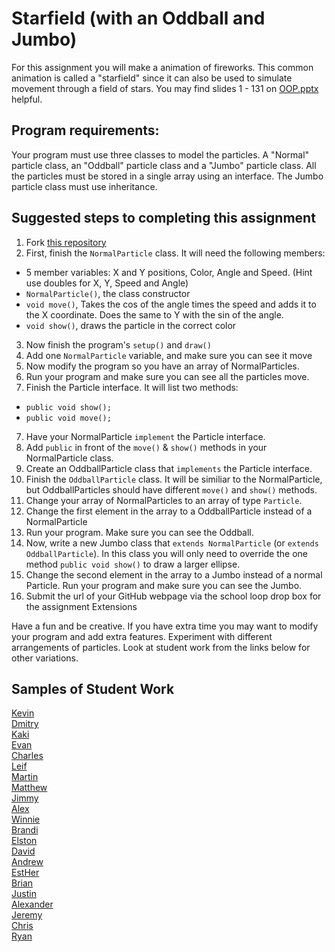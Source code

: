 Starfield (with an Oddball and Jumbo)
=========================
For this assignment you will make a animation of fireworks. This common animation is called a "starfield" since it can also be used to simulate movement through a field of stars. You may find slides 1 - 131 on <a href="https://drive.google.com/open?id=0Bz2ZkT6qWPYTN3NOQkh1eGR4Wmc">OOP.pptx</a> helpful.
 
Program requirements:
---------------------
Your program must use three classes to model the particles. A "Normal" particle class, an "Oddball" particle class and a "Jumbo" particle class. All the particles must be stored in a single array using an interface. The Jumbo particle class must use inheritance.

Suggested steps to completing this assignment
-----------------------------------
1. Fork [this repository](https://github.com/APCSLowell/Starfield)  
2. First, finish the `NormalParticle` class. It will need the following members:
  * 5 member variables: X and Y positions, Color, Angle and Speed. (Hint use doubles for X, Y, Speed and Angle)
  * `NormalParticle()`, the class constructor
  * `void move()`, Takes the cos of the angle times the speed and adds it to the X coordinate. Does the same to Y with the sin of the angle.
  * `void show()`, draws the particle in the correct color
3. Now finish the program's `setup()` and `draw()`
4. Add one `NormalParticle` variable, and make sure you can see it move
5. Now modify the program so you have an array of NormalParticles.
6. Run your program and make sure you can see all the particles move.
6. Finish the Particle interface. It will list two methods:
  * `public void show();`
  * `public void move();`
7. Have your NormalParticle `implement` the Particle interface.
8. Add `public` in front of the `move()` & `show()` methods in your NormalParticle class.
9. Create an OddballParticle class that `implements` the Particle interface.
10. Finish the `OddballParticle` class. It will be similiar to the NormalParticle, but OddballParticles should have different `move()` and `show()` methods.
11. Change your array of NormalParticles to an array of type `Particle`.
12. Change the first element in the array to a OddballParticle instead of a NormalParticle
13. Run your program. Make sure you can see the Oddball.
13. Now, write a new Jumbo class that `extends NormalParticle` (or `extends OddballParticle`). In this class you will only need to override the one method `public void show()` to draw a larger ellipse. 
14. Change the second element in the array to a Jumbo instead of a normal Particle. Run your program and make sure you can see the Jumbo.
15. Submit the url of your GitHub webpage via the school loop drop box for the assignment
Extensions  

Have a fun and be creative. If you have extra time you may want to modify your program and add extra features. Experiment with different arrangements of particles. Look at student work from the links below for other variations.

Samples of Student Work
-----------------------
[Kevin](http://oohklim.github.io/Starfield/)  
[Dmitry](http://dkuliaev.github.io/Starfield/)  
[Kaki](http://kaki123.github.io/Starfield/)  
[Evan](http://evhuang.github.io/Starfield/)  
[Charles](https://github.com/APCSLowell/Starfield)  
[Leif](http://leifmorgan.github.io/Starfield/)  
[Martin](http://marrtinj.github.io/Starfield/)  
[Matthew](http://yeahmatts.github.io/Starfield/)  
[Jimmy](http://furiouspenguins.github.io/Starfield/)  
[Alex](http://alexlo1.github.io/Starfield/)  
[Winnie](http://winnie3269.github.io/Starfield/)  
[Brandi](http://brw1221.github.io/Starfield/)  
[Elston](http://458elma.github.io/Starfield/)  
[David](http://unuse45.github.io/Starfield/)  
[Andrew](http://frostytimp.github.io/Starfield/)  
[EstHer](http://elam2016.github.io/Starfield/)  
[Brian](http://librian415.github.io/Starfield/)  
[Justin](http://justinleong360.github.io/Starfield/)  
[Alexander](http://alzhu1.github.io/Starfield/)  
[Jeremy](http://gitrektapcs.github.io/Starfield/)  
[Chris](http://cjlim2007apcs.github.io/Starfield/)  
[Ryan](http://ryanjacko.github.io/Starfield/)  
